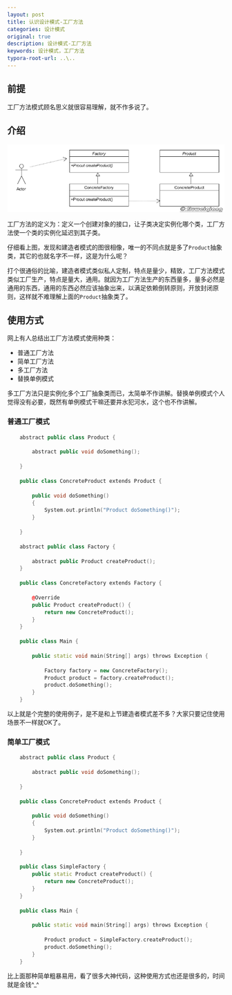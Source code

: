 ```yaml
---
layout: post
title: 认识设计模式-工厂方法
categories: 设计模式
original: true
description: 设计模式-工厂方法
keywords: 设计模式，工厂方法
typora-root-url: ..\..
---
```


[1]:/images/design/factory.png

## 前提

工厂方法模式顾名思义就很容易理解，就不作多说了。

## 介绍

![img][1]

工厂方法的定义为：定义一个创建对象的接口，让子类决定实例化哪个类，工厂方法使一个类的实例化延迟到其子类。

仔细看上图，发现和建造者模式的图很相像，唯一的不同点就是多了`Product`抽象类，其它的也就名字不一样，这是为什么呢？

打个很通俗的比喻，建造者模式类似私人定制，特点是量少，精致，工厂方法模式类似工厂生产，特点是量大，通用。就因为工厂方法生产的东西量多，量多必然是通用的东西，通用的东西必然应该抽象出来，以满足依赖倒转原则，开放封闭原则，这样就不难理解上面的`Product`抽象类了。

## 使用方式

网上有人总结出工厂方法模式使用种类：

- 普通工厂方法
- 简单工厂方法
- 多工厂方法
- 替换单例模式

多工厂方法只是实例化多个工厂抽象类而已，太简单不作讲解。替换单例模式个人觉得没有必要，既然有单例模式干嘛还要井水犯河水，这个也不作讲解。

### 普通工厂模式

```c++
	abstract public class Product {
	
	    abstract public void doSomething();
	
	}
	
	public class ConcreteProduct extends Product {
	
	    public void doSomething()
	    {
	        System.out.println("Product doSomething()");
	    }
	
	}
	
	abstract public class Factory {
	
	    abstract public Product createProduct();
	}
	
	public class ConcreteFactory extends Factory {
	
	    @Override
	    public Product createProduct() {
	        return new ConcreteProduct();
	    }
	}
	
	public class Main {
	
	    public static void main(String[] args) throws Exception {
	
	        Factory factory = new ConcreteFactory();
	        Product product = factory.createProduct();
	        product.doSomething();
	    }
	}
```

以上就是个完整的使用例子，是不是和上节建造者模式差不多？大家只要记住使用场景不一样就OK了。

### 简单工厂模式

```c++
	abstract public class Product {
	
	    abstract public void doSomething();
	
	}
	
	public class ConcreteProduct extends Product {
	
	    public void doSomething()
	    {
	        System.out.println("Product doSomething()");
	    }
	
	}
	
	public class SimpleFactory {
	    public static Product createProduct() {
	        return new ConcreteProduct();
	    }
	}
	
	public class Main {
	
	    public static void main(String[] args) throws Exception {
	
	        Product product = SimpleFactory.createProduct();
	        product.doSomething();
	    }
	}
```
比上面那种简单粗暴易用，看了很多大神代码，这种使用方式也还是很多的，时间就是金钱^_^